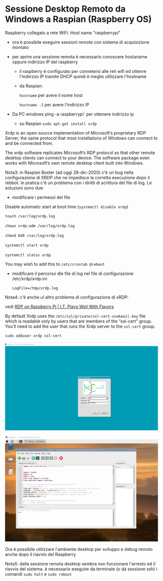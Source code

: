 # Sessione Desktop Remoto da Windows a Raspian (Raspberry OS)

Raspberry collegato a rete WiFi. Host name "raspberrypi"

- ora è possibile eseguire sessioni remote con sistema di acquisizione montato

- per aprire una sessione remota è necessario conoscere hostaname oppure indirizzo IP del raspberry

  - il raspberry è configurato per connetersi alle reti wifi ed ottenre l'indiirzzo IP tramite DHCP quindi è meglio utilizzare l'hostname

  - da Raspian:

    `hostname` per avere il nome host

    `hostname -I` per avere l'indirizzo IP

- Da PC windows ping -a raspberrypi` per ottenere indirizzo ip

  - su Raspian `sudo apt-get install xrdp`

Xrdp is an open-source implementation of Microsoft’s proprietary RDP Server, the same protocol that most installations of Windows can connect to and be connected from.

The xrdp software replicates Microsoft’s RDP protocol so that other remote desktop clients can connect to your device. The software package even works with Microsoft’s own remote desktop client built into Windows.

Nota3: in Raspian Buster (ad oggi 28-dic-2020) c'è un bug nella configurazione di XRDP che ne impedisce la corretta esecuzione dopo il rebbot. In pratica c'è un problema con i diritti di scrittura del file di log. Le soluzioni sono due: 

- modificare i permessi del file

Disable automatic start at boot time (`systemctl disable xrdp`)

```
touch /var/log/xrdp.log

chown xrdp:adm /var/log/xrdp.log

chmod 640 /var/log/xrdp.log

systemctl start xrdp

systemctl status xrdp
```

You may wish to add this to `/etc/crontab @reboot`

- modificare il percorso dle file di log nel file di configurazione /etc/xrdp/xrdp.ini

  ```
  LogFile=/tmp/xrdp.log
  ```

Nota4: c'è anche ul altro problema di configurazione di xRDP:

vedi [RDP on Raspberry Pi | I.T. Plays Well With Flavors](https://it.playswellwithflavors.com/2020/04/24/rdp-on-raspberry-pi/)

By default Xrdp uses the `/etc/ssl/private/ssl-cert-snakeoil.key` file which is readable only by users that are members of the “ssl-cert” group. You’ll need to add the user that runs the Xrdp server to the `ssl-cert` group.

```bash
sudo adduser xrdp ssl-cert 
```

![image-20201228150623568](../media/rdp_raspberry.png)



![image-20201228150825761](../media/remote_desktop_session_python.png)



Ora è possibile utilizzare l'ambiente desktop per sviluppo e debug remoto anche dopo il riavvio del Raspberry

Nota5: dalla sessione remota desktop sembra non funzionare l'arresto ed il riavvio del sistema. è necessario eseguire da terminale (o da sessione ssh) i comandi `sudo halt` e `sudo reboot`
